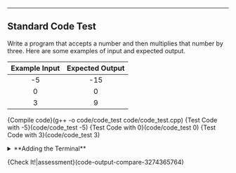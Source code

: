 ----------

## Standard Code Test

Write a program that accepts a number and then multiplies that number by three. Here are some examples of input and expected output.

|Example Input|Expected Output|
|:-----------:|:-------------:|
|-5           |-15            |
|0            |0              |
|3            |9              |

{Compile code}(g++ -o code/code_test code/code_test.cpp)
{Test Code with -5}(code/code_test -5)
{Test Code with 0}(code/code_test 0)
{Test Code with 3}(code/code_test 3)

<details><summary>**Adding the Terminal**</summary>You can add the terminal to the `TEST CODE` button by changing the markdown code to `{test code|terminal}(code/code_test)`. To add a terminal to the UI, click on the gear icon, and select "3 Panels without tree" as the layout. Then click on "Open tabs" and add a tab. Select "Terminal" as the type, and set the panel to 1. If you do not add a terminal to the UI, Codio will open one automatically in the same panel as the C++ code. The terminal will be in a separate tab from the code.</details>

{Check It!|assessment}(code-output-compare-3274365764)
